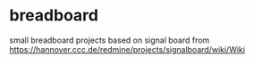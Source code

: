 breadboard
==========

small breadboard projects based on signal board from https://hannover.ccc.de/redmine/projects/signalboard/wiki/Wiki
